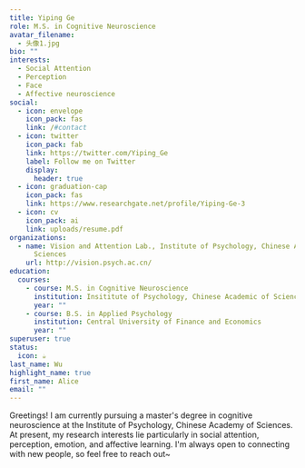```yaml
---
title: Yiping Ge
role: M.S. in Cognitive Neuroscience
avatar_filename:
  - 头像1.jpg
bio: ""
interests:
  - Social Attention
  - Perception
  - Face
  - Affective neuroscience
social:
  - icon: envelope
    icon_pack: fas
    link: /#contact
  - icon: twitter
    icon_pack: fab
    link: https://twitter.com/Yiping_Ge
    label: Follow me on Twitter
    display:
      header: true
  - icon: graduation-cap
    icon_pack: fas
    link: https://www.researchgate.net/profile/Yiping-Ge-3
  - icon: cv
    icon_pack: ai
    link: uploads/resume.pdf
organizations:
  - name: Vision and Attention Lab., Institute of Psychology, Chinese Academy of
      Sciences
    url: http://vision.psych.ac.cn/
education:
  courses:
    - course: M.S. in Cognitive Neuroscience
      institution: Insititute of Psychology, Chinese Academic of Sciences
      year: ""
    - course: B.S. in Applied Psychology
      institution: Central University of Finance and Economics
      year: ""
superuser: true
status:
  icon: ☕️
last_name: Wu
highlight_name: true
first_name: Alice
email: ""
---
```

Greetings! I am currently pursuing a master's degree in cognitive neuroscience at the Institute of Psychology, Chinese Academy of Sciences. At present, my research interests lie particularly in social attention, perception, emotion, and affective learning. I'm always open to connecting with new people, so feel free to reach out~